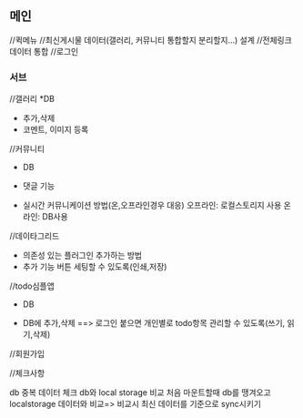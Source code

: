 ## 메인 ##
//퀵메뉴
//최신게시물 데이터(갤러리, 커뮤니티 통합할지 분리할지...) 설계
//전체링크 데이터 통합
//로그인

### 서브 ###
//갤러리
*DB
- 추가,삭제
- 코멘트, 이미지 등록

//커뮤니티
* DB

* 댓글 기능
- 실시간 커뮤니케이션 방법(온,오프라인경우 대응)
오프라인: 로컬스토리지 사용
온라인: DB사용

//데이타그리드
- 의존성 있는 플러그인 추가하는 방법
- 추가 기능 버튼 세팅할 수 있도록(인쇄,저장)

//todo심플앱
* DB
- DB에 추가,삭제
==> 로그인 붙으면 개인별로 todo항목 관리할 수 있도록(쓰기, 읽기,삭제)



//회원가입


//체크사항

db 중복 데이터 체크
db와 local storage 비교
처음 마운트할때 db를 땡겨오고 localstorage 데이터와 비교=> 비교시 최신 데이터를 기준으로 sync시키기

